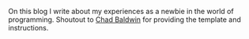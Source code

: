 On this blog I write about my experiences as a newbie in the world of programming. Shoutout to <a href="https://chadbaldwin.net/2021/03/14/how-to-build-a-sql-blog.html">Chad Baldwin</a> for providing the template and instructions.
